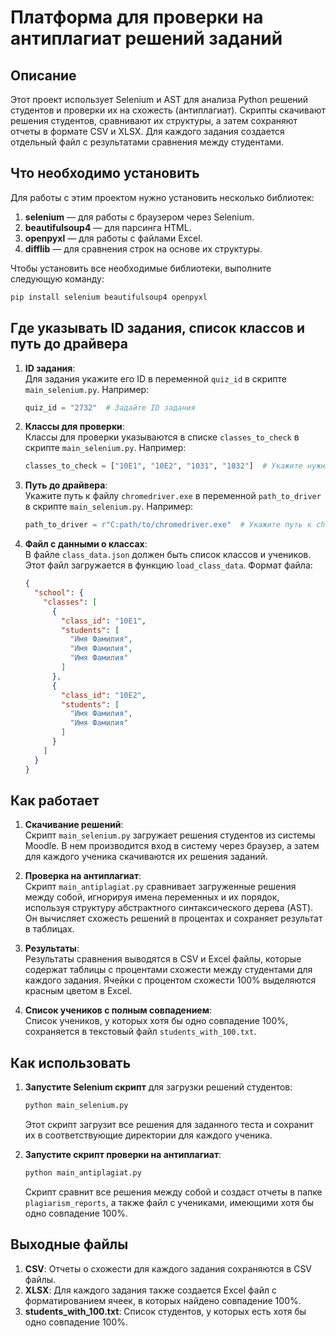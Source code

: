 
# Платформа для проверки на антиплагиат решений заданий

## Описание

Этот проект использует Selenium и AST для анализа Python решений студентов и проверки их на схожесть (антиплагиат). Скрипты скачивают решения студентов, сравнивают их структуры, а затем сохраняют отчеты в формате CSV и XLSX. Для каждого задания создается отдельный файл с результатами сравнения между студентами.

## Что необходимо установить

Для работы с этим проектом нужно установить несколько библиотек:

1. **selenium** — для работы с браузером через Selenium.
2. **beautifulsoup4** — для парсинга HTML.
3. **openpyxl** — для работы с файлами Excel.
4. **difflib** — для сравнения строк на основе их структуры.

Чтобы установить все необходимые библиотеки, выполните следующую команду:

```bash
pip install selenium beautifulsoup4 openpyxl
```

## Где указывать ID задания, список классов и путь до драйвера

1. **ID задания**:  
   Для задания укажите его ID в переменной `quiz_id` в скрипте `main_selenium.py`. Например:

   ```python
   quiz_id = "2732"  # Задайте ID задания
   ```

2. **Классы для проверки**:  
   Классы для проверки указываются в списке `classes_to_check` в скрипте `main_selenium.py`. Например:

   ```python
   classes_to_check = ["10Е1", "10Е2", "10З1", "10З2"]  # Укажите нужные классы
   ```

3. **Путь до драйвера**:  
   Укажите путь к файлу `chromedriver.exe` в переменной `path_to_driver` в скрипте `main_selenium.py`. Например:

   ```python
   path_to_driver = r"C:path/to/chromedriver.exe"  # Укажите путь к chromedriver.exe
   ```

4. **Файл с данными о классах**:  
   В файле `class_data.json` должен быть список классов и учеников. Этот файл загружается в функцию `load_class_data`. Формат файла:

   ```json
   {
     "school": {
       "classes": [
         {
           "class_id": "10Е1",
           "students": [
             "Имя Фамилия",
             "Имя Фамилия",
             "Имя Фамилия"
           ]
         },
         {
           "class_id": "10Е2",
           "students": [
             "Имя Фамилия",
             "Имя Фамилия"
           ]
         }
       ]
     }
   }
   ```

## Как работает

1. **Скачивание решений**:  
   Скрипт `main_selenium.py` загружает решения студентов из системы Moodle. В нем производится вход в систему через браузер, а затем для каждого ученика скачиваются их решения заданий.
   
2. **Проверка на антиплагиат**:  
   Скрипт `main_antiplagiat.py` сравнивает загруженные решения между собой, игнорируя имена переменных и их порядок, используя структуру абстрактного синтаксического дерева (AST). Он вычисляет схожесть решений в процентах и сохраняет результат в таблицах.

3. **Результаты**:  
   Результаты сравнения выводятся в CSV и Excel файлы, которые содержат таблицы с процентами схожести между студентами для каждого задания. Ячейки с процентом схожести 100% выделяются красным цветом в Excel.

4. **Список учеников с полным совпадением**:  
   Список учеников, у которых хотя бы одно совпадение 100%, сохраняется в текстовый файл `students_with_100.txt`.

## Как использовать

1. **Запустите Selenium скрипт** для загрузки решений студентов:

   ```bash
   python main_selenium.py
   ```

   Этот скрипт загрузит все решения для заданного теста и сохранит их в соответствующие директории для каждого ученика.

2. **Запустите скрипт проверки на антиплагиат**:

   ```bash
   python main_antiplagiat.py
   ```

   Скрипт сравнит все решения между собой и создаст отчеты в папке `plagiarism_reports`, а также файл с учениками, имеющими хотя бы одно совпадение 100%.

## Выходные файлы

1. **CSV**: Отчеты о схожести для каждого задания сохраняются в CSV файлы.
2. **XLSX**: Для каждого задания также создается Excel файл с форматированием ячеек, в которых найдено совпадение 100%.
3. **students_with_100.txt**: Список студентов, у которых есть хотя бы одно совпадение 100%.


